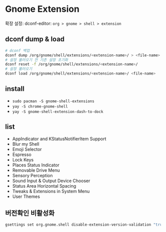 # Gnome Extension

확장 설정: dconf-editor: `org > gnome > shell > extension`

## dconf dump & load

```sh
# dconf 백업
dconf dump /org/gnome/shell/extensions/<extension-name>/ > <file-name>
# 설정 불러오기 전 기존 설정 초기화
dconf reset -f /org/gnome/shell/extensions/<extension-name>/
# 설정 불러오기
dconf load /org/gnome/shell/extensions/<extension-name>/ <file-name>
```

## install

- `sudo pacman -S gnome-shell-extensions`
- `yay -S chrome-gnome-shell`
- `yay -S gnome-shell-extension-dash-to-dock`

## list

- AppIndicator and KStatusNotifierItem Support
- Blur my Shell
- Emoji Selector
- Espresso
- Lock Keys
- Places Status Indicator
- Removable Drive Menu
- Sensory Perception
- Sound Input & Output Device Chooser
- Status Area Horizontal Spacing
- Tweaks & Extensions in System Menu
- User Themes

## 버전확인 비활성화

```sh
gsettings set org.gnome.shell disable-extension-version-validation "true"
```
